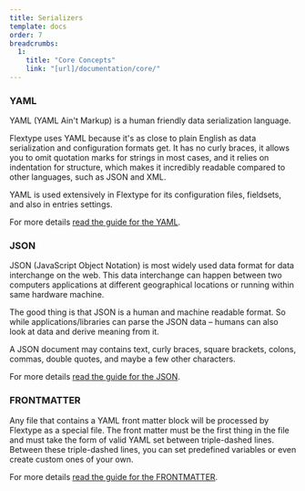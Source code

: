 ```yaml
---
title: Serializers
template: docs
order: 7
breadcrumbs:
  1:
    title: "Core Concepts"
    link: "[url]/documentation/core/"
---
```


### YAML

YAML (YAML Ain't Markup) is a human friendly data serialization language.

Flextype uses YAML because it's as close to plain English as data serialization and configuration formats get. It has no curly braces, it allows you to omit quotation marks for strings in most cases, and it relies on indentation for structure, which makes it incredibly readable compared to other languages, such as JSON and XML.

YAML is used extensively in Flextype for its configuration files, fieldsets, and also in entries settings.

For more details <a href="[url]/documentation/core/serializers/yaml">read the guide for the YAML</a>.

### JSON

JSON (JavaScript Object Notation) is most widely used data format for data interchange on the web. This data interchange can happen between two computers applications at different geographical locations or running within same hardware machine.

The good thing is that JSON is a human and machine readable format. So while applications/libraries can parse the JSON data – humans can also look at data and derive meaning from it.

A JSON document may contains text, curly braces, square brackets, colons, commas, double quotes, and maybe a few other characters.

For more details <a href="[url]/documentation/core/serializers/json">read the guide for the JSON</a>.

### FRONTMATTER

Any file that contains a YAML front matter block will be processed by Flextype as a special file. The front matter must be the first thing in the file and must take the form of valid YAML set between triple-dashed lines. Between these triple-dashed lines, you can set predefined variables or even create custom ones of your own.

For more details <a href="[url]/documentation/core/serializers/frontmatter">read the guide for the FRONTMATTER</a>.
